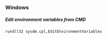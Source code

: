 ### Windows

##### Edit environment variables from CMD

`rundll32 sysdm.cpl,EditEnvironmentVariables`